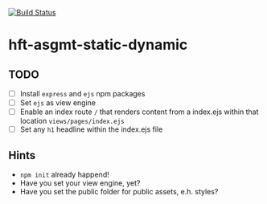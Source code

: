 [![Build Status](https://travis-ci.org/hft-stuttgart-ipr/hft-asgmt-static-dynamic-91zige1bif.svg?branch=master)](https://travis-ci.org/hft-stuttgart-ipr/hft-asgmt-static-dynamic-91zige1bif)

# hft-asgmt-static-dynamic

## TODO
  - [ ] Install `express` and `ejs` npm packages
  - [ ] Set `ejs` as view engine
  - [ ] Enable an index route `/` that renders content from a index.ejs within that location `views/pages/index.ejs`
  - [ ] Set any `h1` headline within the index.ejs file

## Hints
 - `npm init` already happend!
 - Have you set your view engine, yet?
 - Have you set the public folder for public assets, e.h. styles?
 